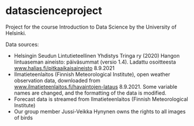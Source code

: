 # datascienceproject
Project for the course Introduction to Data Science by the University of Helsinki.

Data sources:

- Helsingin Seudun Lintutieteellinen Yhdistys Tringa ry (2020) Hangon lintuaseman aineisto: päiväsummat (versio 1.4). Ladattu osoitteesta www.halias.fi/pitkaaikaisaineisto 8.9.2021
- Ilmatieteenlaitos (Finnish Meteorological Institute), open weather observation data, downloaded from www.ilmatieteenlaitos.fi/havaintojen-lataus 8.9.2021. Some variable names are changed, and the formatting of the data is modified.
- Forecast data is streamed from Ilmatieteenlaitos (Finnish Meteorological Institute)
- Our group member Jussi-Veikka Hynynen owns the rights to all images of birds